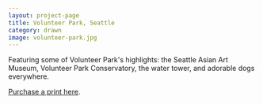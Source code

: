 ```yaml
---
layout: project-page
title: Volunteer Park, Seattle
category: drawn
image: volunteer-park.jpg
---
```

Featuring some of Volunteer Park's highlights: the Seattle Asian Art Museum, Volunteer Park Conservatory, the water tower, and adorable dogs everywhere.

[Purchase a print here](http://www.inprnt.com/gallery/hicrista/volunteer-park-seattle/).